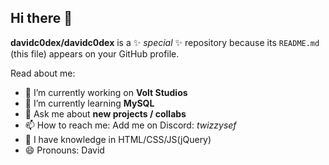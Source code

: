 ## Hi there 👋


**davidc0dex/davidc0dex** is a ✨ _special_ ✨ repository because its `README.md` (this file) appears on your GitHub profile.

Read about me:

- 🔭 I’m currently working on **Volt Studios**
- 🌱 I’m currently learning **MySQL**
- 💬 Ask me about __new projects / collabs__
- 📫 How to reach me: Add me on Discord: *twizzysef*
- 🥇 I have knowledge in HTML/CSS/JS(jQuery)
- 😄 Pronouns: David
